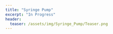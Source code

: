 ```yaml
---
title: "Syringe Pump"
excerpt: "In Progress"
header:
  teaser: /assets/img/Syringe_Pump/Teaser.png
---
```


